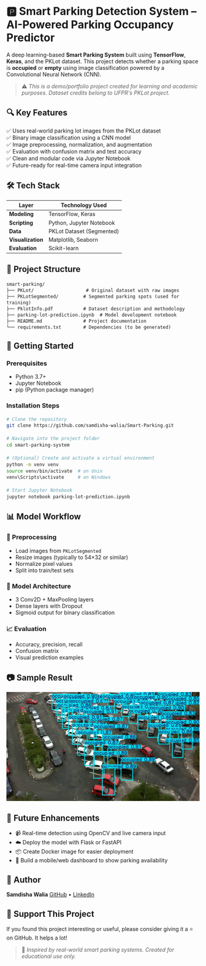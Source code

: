 # 🅿️ Smart Parking Detection System – AI-Powered Parking Occupancy Predictor

A deep learning-based **Smart Parking System** built using **TensorFlow**, **Keras**, and the PKLot dataset. This project detects whether a parking space is **occupied** or **empty** using image classification powered by a Convolutional Neural Network (CNN).

> ⚠️ *This is a demo/portfolio project created for learning and academic purposes. Dataset credits belong to UFPR's PKLot project.*


## 🔍 Key Features

✅ Uses real-world parking lot images from the PKLot dataset  
✅ Binary image classification using a CNN model  
✅ Image preprocessing, normalization, and augmentation  
✅ Evaluation with confusion matrix and test accuracy  
✅ Clean and modular code via Jupyter Notebook  
✅ Future-ready for real-time camera input integration  


## 🛠 Tech Stack

| Layer         | Technology Used                |
|---------------|--------------------------------|
| **Modeling**  | TensorFlow, Keras              |
| **Scripting** | Python, Jupyter Notebook       |
| **Data**      | PKLot Dataset (Segmented)      |
| **Visualization** | Matplotlib, Seaborn       |
| **Evaluation**| Scikit-learn                   |


## 📁 Project Structure

```plaintext
smart-parking/
├── PKLot/                   # Original dataset with raw images
├── PKLotSegmented/         # Segmented parking spots (used for training)
├── PklotInfo.pdf           # Dataset description and methodology
├── parking-lot-prediction.ipynb  # Model development notebook
├── README.md               # Project documentation
└── requirements.txt        # Dependencies (to be generated)
````



## 🚀 Getting Started

### Prerequisites

* Python 3.7+
* Jupyter Notebook
* pip (Python package manager)

### Installation Steps

```bash
# Clone the repository
git clone https://github.com/samdisha-walia/Smart-Parking.git

# Navigate into the project folder
cd smart-parking-system

# (Optional) Create and activate a virtual environment
python -m venv venv
source venv/bin/activate  # on Unix
venv\Scripts\activate     # on Windows

# Start Jupyter Notebook
jupyter notebook parking-lot-prediction.ipynb
```

## 📊 Model Workflow

### 🧹 Preprocessing

* Load images from `PKLotSegmented`
* Resize images (typically to 54×32 or similar)
* Normalize pixel values
* Split into train/test sets

### 🧠 Model Architecture

* 3 Conv2D + MaxPooling layers
* Dense layers with Dropout
* Sigmoid output for binary classification

### 📈 Evaluation

* Accuracy, precision, recall
* Confusion matrix
* Visual prediction examples

## 📷 Sample Result
![sample](images/image.png)


## 🌱 Future Enhancements

* 📹 Real-time detection using OpenCV and live camera input
* ☁️ Deploy the model with Flask or FastAPI
* 📦 Create Docker image for easier deployment
* 📱 Build a mobile/web dashboard to show parking availability

## 👤 Author

**Samdisha Walia**
[GitHub](https://github.com/samdisha-walia) • [LinkedIn](https://linkedin.com/in/samdisha-walia)

## 🌟 Support This Project

If you found this project interesting or useful, please consider giving it a ⭐️ on GitHub. It helps a lot!

> 📝 *Inspired by real-world smart parking systems. Created for educational use only.*


